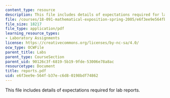 ```yaml
---
content_type: resource
description: This file includes details of expectations required for lab reports.
file: /courses/18-091-mathematical-exposition-spring-2005/e6f3ee9e564fb37ec6d80198bdf74862_reports.pdf
file_size: 18217
file_type: application/pdf
learning_resource_types:
- Laboratory Assignments
license: https://creativecommons.org/licenses/by-nc-sa/4.0/
ocw_type: OCWFile
parent_title: Labs
parent_type: CourseSection
parent_uid: 90126c3f-6819-5b19-9fde-53006e78a8ac
resourcetype: Document
title: reports.pdf
uid: e6f3ee9e-564f-b37e-c6d8-0198bdf74862
---
```

This file includes details of expectations required for lab reports.